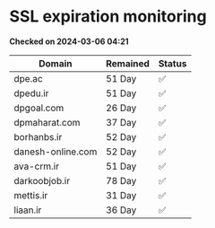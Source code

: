 # SSL expiration monitoring

**Checked on 2024-03-06 04:21**

| Domain | Remained | Status       |
|--------|----------|--------------|
| dpe.ac     | 51 Day   | ✅ |
| dpedu.ir     | 51 Day   | ✅ |
| dpgoal.com     | 26 Day   | ✅ |
| dpmaharat.com     | 37 Day   | ✅ |
| borhanbs.ir     | 52 Day   | ✅ |
| danesh-online.com     | 52 Day   | ✅ |
| ava-crm.ir     | 51 Day   | ✅ |
| darkoobjob.ir     | 78 Day   | ✅ |
| mettis.ir     | 31 Day   | ✅ |
| liaan.ir     | 36 Day   | ✅ |
